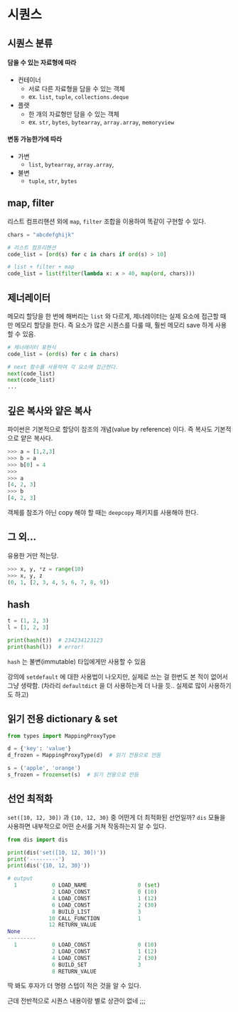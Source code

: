 # 시퀀스



## 시퀀스 분류

#### 담을 수 있는 자료형에 따라

- 컨테이너
    - 서로 다른 자료형을 담을 수 있는 객체
    - ex. `list`, `tuple`, `collections.deque`
- 플랫
    - 한 개의 자료형만 담을 수 있는 객체 
    - ex. `str`, `bytes`, `bytearray`, `array.array`, `memoryview`

#### 변동 가능한가에 따라

- 가변
    - `list`, `bytearray`, `array.array`,
- 불변
    - `tuple`, `str`, `bytes`



## map, filter

리스트 컴프리핸션 외에 `map`, `filter` 조합을 이용하여 똑같이 구현할 수 있다.

```python
chars = "abcdefghijk"

# 리스트 컴프리핸션
code_list = [ord(s) for c in chars if ord(s) > 10]

# list + filter + map
code_list = list(filter(lambda x: x > 40, map(ord, chars)))
```



## 제너레이터

메모리 할당을 한 번에 해버리는 `list` 와 다르게, 제너레이터는 실제 요소에 접근할 때만 메모리 할당을 한다.
즉 요소가 많은 시퀀스를 다룰 때, 훨씬 메모리 save 하게 사용할 수 있음.

```python
# 제너레이터 표현식 
code_list = (ord(s) for c in chars)

# next 함수를 사용하여 각 요소에 접근한다.
next(code_list)
next(code_list)
...
```



## 깊은 복사와 얕은 복사

파이썬은 기본적으로 할당이 참조의 개념(value by reference) 이다.
즉 복사도 기본적으로 얕은 복사다.

```python
>>> a = [1,2,3]
>>> b = a
>>> b[0] = 4
>>>
>>> a
[4, 2, 3]
>>> b
[4, 2, 3]
```

객체를 참조가 아닌 copy 해야 할 때는 `deepcopy` 패키지를 사용해야 한다.



## 그 외...

유용한 거만 적는당.

```python
>>> x, y, *z = range(10)
>>> x, y, z
(0, 1, [2, 3, 4, 5, 6, 7, 8, 9])
```



## hash

```python
t = (1, 2, 3)
l = [1, 2, 3]

print(hash(t))  # 234234123123
print(hash(l))  # error!
```

`hash` 는 불변(immutable) 타입에게만 사용할 수 있음

강의에 `setdefault` 에 대한 사용법이 나오지만, 실제로 쓰는 걸 한번도 본 적이 없어서 그냥 생략함.
(차라리 `defaultdict` 을 더 사용하는게 더 나을 듯.. 실제로 많이 사용하기도 하고)



## 읽기 전용 dictionary & set

```python
from types import MappingProxyType

d = {'key': 'value'}
d_frozen = MappingProxyType(d)  # 읽기 전용으로 만듬
```

```python
s = ('apple', 'orange')
s_frozen = frozenset(s)  # 읽기 전용으로 만듬
```



## 선언 최적화

`set([10, 12, 30])` 과 `{10, 12, 30}` 중 어떤게 더 최적화된 선언일까?
`dis` 모듈을 사용하면 내부적으로 어떤 순서를 거쳐 작동하는지 알 수 있다.

```python
from dis import dis

print(dis('set([10, 12, 30])'))
print('---------')
print(dis('{10, 12, 30}'))
```

```python
# output
  1           0 LOAD_NAME                0 (set)
              2 LOAD_CONST               0 (10)
              4 LOAD_CONST               1 (12)
              6 LOAD_CONST               2 (30)
              8 BUILD_LIST               3
             10 CALL_FUNCTION            1
             12 RETURN_VALUE
None
---------
  1           0 LOAD_CONST               0 (10)
              2 LOAD_CONST               1 (12)
              4 LOAD_CONST               2 (30)
              6 BUILD_SET                3
              8 RETURN_VALUE
```

딱 봐도 후자가 더 명령 스텝이 적은 것을 알 수 있다.



근데 전반적으로 시퀀스 내용이랑 별로 상관이 없네 ;;;